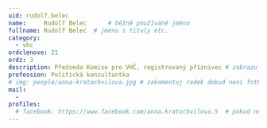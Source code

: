 ```yaml
---
uid: rudolf.belec
name:     Rudolf Belec  	# běžně používáné jméno
fullname: Rudolf Belec 	# jméno s tituly etc.
category:
  - vhc
ordclenove: 21
ordz: 3
description: Předseda Komise pro VHČ, registrovaný příznivec # zobrazuje se v lide
profession: Politická konzultantka
# img: people/anna-kratochvilova.jpg # zakomentuj radek dokud není fotka
mail:
  - 
profiles:
  # facebook: https://www.facebook.com/anna.kratochvilova.5  # pokud nema, staci smazat tuto radku
---
```

